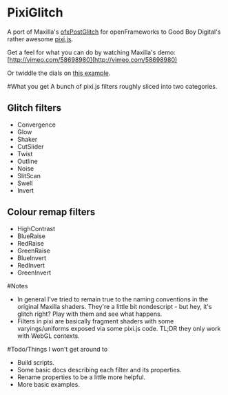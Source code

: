 PixiGlitch
==========
A port of Maxilla's [ofxPostGlitch](https://github.com/maxillacult/ofxPostGlitch) for openFrameworks to Good Boy Digital's rather awesome [pixi.js](https://github.com/GoodBoyDigital/pixi.js).

Get a feel for what you can do by watching Maxilla's demo:
[http://vimeo.com/58698980](http://vimeo.com/58698980)

Or twiddle the dials on [this example](https://cdn.rawgit.com/ktingvoar/PixiGlitch/master/examples/dashboard/index.html).

#What you get
A bunch of pixi.js filters roughly sliced into two categories.

## Glitch filters
- Convergence
- Glow
- Shaker
- CutSlider
- Twist
- Outline
- Noise
- SlitScan
- Swell
- Invert

## Colour remap filters
- HighContrast
- BlueRaise
- RedRaise
- GreenRaise
- BlueInvert
- RedInvert
- GreenInvert

#Notes
- In general I've tried to remain true to the naming conventions in the original Maxilla shaders. They're a little bit nondescript - but hey, it's glitch right? Play with them and see what happens.
- Filters in pixi are basically fragment shaders with some varyings/uniforms exposed via some pixi.js code. TL;DR they only work with WebGL contexts.

#Todo/Things I won't get around to
- Build scripts.
- Some basic docs describing each filter and its properties.
- Rename properties to be a little more helpful.
- More basic examples.
